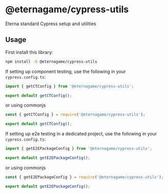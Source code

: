 # @eternagame/cypress-utils

Eterna standard Cypress setup and utilities

## Usage

First install this library:
```sh
npm install -D @eternagame/cypress-utils
```

If setting up component testing, use the following in your `cypress.config.ts`:

```js
import { getCTConfig } from '@eternagame/cypress-utils';

export default getCTConfig();
```

or using commonjs

```js
const { getCTConfig } = require('@eternagame/cypress-utils');

export default getCTConfig();
```

If setting up e2e testing in a dedicated project, use the following in your `cypress.config.ts`:

```js
import { getE2EPackageConfig } from '@eternagame/cypress-utils';

export default getE2EPackageConfig();
```

or using commonjs

```js
const { getE2EPackageConfig } = require('@eternagame/cypress-utils');

export default getE2EPackageConfig();
```
